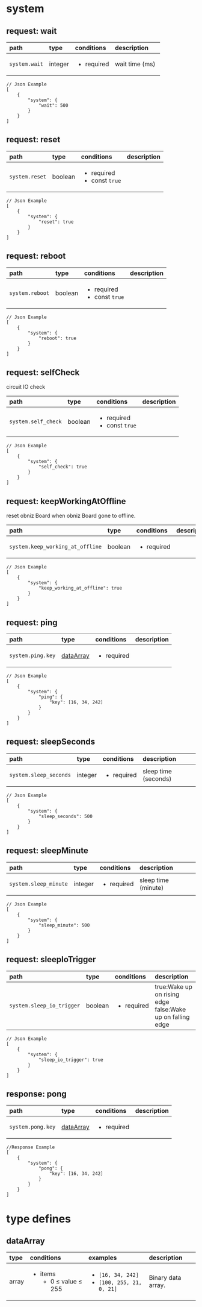 
#  <a name="system">system</a>




##  request: <a name="-request-system-wait">wait</a>




| path | type | conditions  | description |
|:---- |:---- |:---- |:---- |
| `system.wait` |  integer  | <ul><li>required</li></ul> | wait time (ms)&nbsp; |



```
// Json Example
[
    {
        "system": {
            "wait": 500
        }
    }
]
```


##  request: <a name="-request-system-reset">reset</a>




| path | type | conditions  | description |
|:---- |:---- |:---- |:---- |
| `system.reset` |  boolean  | <ul><li>required</li><li>const `true`</li></ul> | &nbsp; |



```
// Json Example
[
    {
        "system": {
            "reset": true
        }
    }
]
```


##  request: <a name="-request-system-reboot">reboot</a>




| path | type | conditions  | description |
|:---- |:---- |:---- |:---- |
| `system.reboot` |  boolean  | <ul><li>required</li><li>const `true`</li></ul> | &nbsp; |



```
// Json Example
[
    {
        "system": {
            "reboot": true
        }
    }
]
```


##  request: <a name="-request-system-selfcheck">selfCheck</a>
circuit IO check



| path | type | conditions  | description |
|:---- |:---- |:---- |:---- |
| `system.self_check` |  boolean  | <ul><li>required</li><li>const `true`</li></ul> | &nbsp; |



```
// Json Example
[
    {
        "system": {
            "self_check": true
        }
    }
]
```


##  request: <a name="-request-system-keepworkingatoffline">keepWorkingAtOffline</a>
reset obniz Board when obniz Board gone to offline.



| path | type | conditions  | description |
|:---- |:---- |:---- |:---- |
| `system.keep_working_at_offline` |  boolean  | <ul><li>required</li></ul> | &nbsp; |



```
// Json Example
[
    {
        "system": {
            "keep_working_at_offline": true
        }
    }
]
```


##  request: <a name="-request-system-ping">ping</a>




| path | type | conditions  | description |
|:---- |:---- |:---- |:---- |
| `system.ping.key` | [dataArray](#dataarray)  | <ul><li>required</li></ul> | &nbsp; |



```
// Json Example
[
    {
        "system": {
            "ping": {
                "key": [16, 34, 242]
            }
        }
    }
]
```


##  request: <a name="-request-system-sleepseconds">sleepSeconds</a>




| path | type | conditions  | description |
|:---- |:---- |:---- |:---- |
| `system.sleep_seconds` |  integer  | <ul><li>required</li></ul> | sleep time (seconds)&nbsp; |



```
// Json Example
[
    {
        "system": {
            "sleep_seconds": 500
        }
    }
]
```


##  request: <a name="-request-system-sleepminute">sleepMinute</a>




| path | type | conditions  | description |
|:---- |:---- |:---- |:---- |
| `system.sleep_minute` |  integer  | <ul><li>required</li></ul> | sleep time (minute)&nbsp; |



```
// Json Example
[
    {
        "system": {
            "sleep_minute": 500
        }
    }
]
```


##  request: <a name="-request-system-sleepiotrigger">sleepIoTrigger</a>




| path | type | conditions  | description |
|:---- |:---- |:---- |:---- |
| `system.sleep_io_trigger` |  boolean  | <ul><li>required</li></ul> | true:Wake up on rising edge false:Wake up on falling edge&nbsp; |



```
// Json Example
[
    {
        "system": {
            "sleep_io_trigger": true
        }
    }
]
```






##  response: <a name="-response-system-pong">pong</a>




| path | type | conditions  | description |
|:---- |:---- |:---- |:---- |
| `system.pong.key` | [dataArray](#dataarray)  | <ul><li>required</li></ul> | &nbsp; |



```
//Response Example
[
    {
        "system": {
            "pong": {
                "key": [16, 34, 242]
            }
        }
    }
]
```






# type defines



##  <a name="dataarray">dataArray</a>
| type | conditions | examples | description |
|:----|:----|:----|:----|
| array | <ul><li>items<br/><ul><li>0 &le; value &le; 255</li></ul></li></ul>  |  <ul><li>`[16, 34, 242]`</li><li>`[100, 255, 21, 0, 21]`</li></ul> | Binary data array.&nbsp; |






